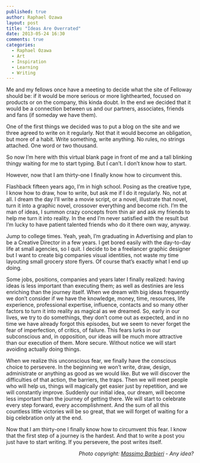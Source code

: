 ```yaml
---
published: true
author: Raphael Ozawa
layout: post
title: "Ideas Are Overrated"
date: 2013-05-24 16:30
comments: true
categories:
  - Raphael Ozawa
  - Art
  - Inspiration
  - Learning
  - Writing
---
```


Me and my fellows once have a meeting to decide what the site of Felloway should be: if it would be more serious or more lighthearted, focused on products or on the company, this kinda doubt. In the end we decided that it would be a connection between us and our partners, associates, friends and fans (if someday we have them).

<!--more-->

One of the first things we decided was to put a blog on the site and we three agreed to write on it regularly. Not that it would become an obligation, but more of a habit. Write something, write anything. No rules, no strings attached. One word or two thousand.

So now I’m here with this virtual blank page in front of me and a tall blinking thingy waiting for me to start typing. But I can’t. I don’t know how to start.

However, now that I am thirty-one I finally know how to circumvent this.

Flashback fifteen years ago, I’m in high school. Posing as the creative type, I know how to draw, how to write, but ask me if I do it regularly. No, not at all. I dream the day I’ll write a movie script, or a novel, illustrate that novel, turn it into a graphic novel, crossover everything and become rich. I’m the man of ideas, I summon crazy concepts from thin air and ask my friends to help me turn it into reality. In the end I’m never satisfied with the result but I’m lucky to have patient talented friends who do it there own way, anyway.

Jump to college times. Yeah, yeah, I’m graduating in Advertising and plan to be a Creative Director in a few years. I get bored easily with the day-to-day life at small agencies, so I quit. I decide to be a freelancer graphic designer but I want to create big companies visual identities, not waste my time layouting small grocery store flyers. Of course that’s exactly what I end up doing.

Some jobs, positions, companies and years later I finally realized: having ideas is less important than executing them; as well as destinies are less enriching than the journey itself. When we dream with big ideas frequently we don’t consider if we have the knowledge, money, time, resources, life experience, professional expertise, influence, contacts and so many other factors to turn it into reality as magical as we dreamed. So, early in our lives, we try to do somethings, they don’t come out as expected, and in no time we have already forgot this episodes, but we seem to never forget the fear of imperfection, of critics, of failure. This fears lurks in our subconscious and, in opposition, our ideas will be much more attractive than our execution of them. More secure. Without notice we will start avoiding actually doing things.

When we realize this unconscious fear, we finally have the conscious choice to persevere. In the beginning we won’t write, draw, design, administrate or anything as good as we would like. But we will discover the difficulties of that action, the barriers, the traps. Then we will meet people who will help us, things will magically get easier just by repetition, and we will constantly improve. Suddenly our initial idea, our dream, will become less important than the journey of getting there. We will start to celebrate every step forward, every accomplishment. And the sum of all this countless little victories will be so great, that we will forget of waiting for a big celebration only at the end.

Now that I am thirty-one I finally know how to circumvent this fear. I know that the first step of a journey is the hardest. And that to write a post you just have to start writing. If you persevere, the post writes itself.
<p style="text-align: right;"><em>Photo copyright: <a href="http://www.flickr.com/photos/massimobarbieri/3998455558/" target="_blank">Massimo Barbieri</a> - Any idea?</em></p>
